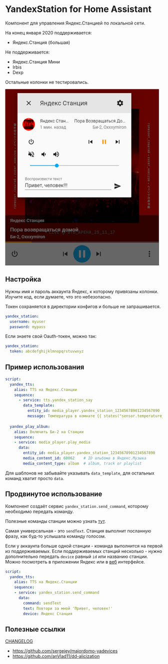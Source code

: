# YandexStation for Home Assistant

Компонент для управления Яндекс.Станцией по локальной сети.

На конец января 2020 поддерживается:

- Яндекс.Станция (большая)

Не поддерживается:

- Яндекс.Станция Мини
- Irbis
- Dexp

Остальные колонки не тестировались.

![media_player](media_player.png)

## Настройка

Нужны имя и пароль аккаунта Яндекс, к которому привязаны колонки. Изучите код,
если думаете, что это небезопасно.

Токен сохраняется в директории конфигов и больше не запрашивается.

```yaml
yandex_station:
  username: myuser
  password: mypass
```

Если знаете свой Oauth-токен, можно так:

```yaml
yandex_station:
  token: abcdefghijklmnopqrstuvwxyz
```

## Пример использования

```yaml
script:
  yandex_tts:
    alias: TTS на Яндекс.Станции
    sequence:
      - service: tts.yandex_station_say
        data_template:
          entity_id: media_player.yandex_station_12345678901234567890
          message: Температура в комнате {{ states("sensor.temperature_hall")|round }} градуса.

  yandex_play_album:
    alias: Включить Би-2 на Станции
    sequence:
    - service: media_player.play_media
      data:
        entity_id: media_player.yandex_station_12345678901234567890
        media_content_id: 60062    # ID альбома в Яндекс.Музыка
        media_content_type: album  # album, track or playlist
```

Для шаблонов не забывайте указывать `data_template`, для остальных команд 
хватит просто `data`.

## Продвинутое использование

Компонент создаёт сервис `yandex_station.send_command`, которому необходимо 
передать команду.

Полезные команды станции можно узнать [тут](https://documenter.getpostman.com/view/525400/SWLfd8et?version=latest).

Самая универсальная - это `sendText`. Станция выполнит посланную фразу, как 
буд-то услышала команду голосом.

Если у аккаунта больше одной станции - команда выполнится на первой из 
поддерживаемых. Если поддерживаемых станций несколько - нужно дополнительно 
передать `device` равный `id` или названию станции. Можно посмотреть в 
приложении Яндекс или в [веб](https://quasar.yandex.ru/skills/iot) интерфейсе.

```yaml
script:
  yandex_tts:
    alias: TTS на Яндекс.Станции
    sequence:
    - service: yandex_station.send_command
      data:
        command: sendText
        text: Повтори за мной 'Привет, человек!'
        device: Яндекс Станция
```

## Полезные ссылки

[CHANGELOG](CHANGELOG.md)

- https://github.com/sergejey/majordomo-yadevices
- https://github.com/anVlad11/dd-alicization